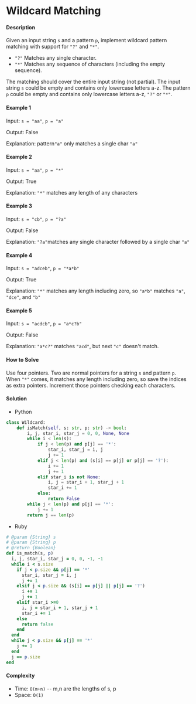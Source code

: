 # Wildcard Matching

#### Description

Given an input string `s` and a pattern `p`, implement wildcard pattern matching with support for `"?"` and `"*"`.

- `"?"` Matches any single character.
- `"*"` Matches any sequence of characters (including the empty sequence).

The matching should cover the entire input string (not partial). The input string `s` could be empty and contains only lowercase letters a-z.
The pattern `p` could be empty and contains only lowercase letters a-z, `"?"` or `"*"`.


#### Example 1
Input: `s = "aa"`, `p = "a"`

Output: False

Explanation: pattern`"a"` only matches a single char `"a"`

#### Example 2
Input: `s = "aa"`, `p = "*"`

Output: True

Explanation: `"*"` matches any length of any characters

#### Example 3
Input: `s = "cb"`, `p = "?a"`

Output: False

Explanation: `"?a"`matches any single character followed by a single char `"a"`

#### Example 4
Input: `s = "adceb"`, `p = "*a*b"`

Output: True

Explanation: `"*"` matches any length including zero, so `"a*b"` matches `"a"`, `"dce"`, and `"b"`

#### Example 5
Input: `s = "acdcb"`, `p = "a*c?b"`

Output: False

Explanation: `"a*c?"` matches `"acd"`, but next `"c"` doesn't match.

#### How to Solve

Use four pointers. Two are normal pointers for a string `s` and pattern `p`.
When `"*"` comes, it matches any length including zero, so save the indices as extra pointers. Increment those pointers checking each characters.

#### Solution
- Python

```python
class Wildcard:
    def isMatch(self, s: str, p: str) -> bool:
        i, j, star_i, star_j = 0, 0, None, None
        while i < len(s):
            if j < len(p) and p[j] == '*':
                star_i, star_j = i, j
                j += 1
            elif j < len(p) and (s[i] == p[j] or p[j] == '?'):
                i += 1
                j += 1
            elif star_i is not None:
                i, j = star_i + 1, star_j + 1
                star_i += 1
            else:
                return False
        while j < len(p) and p[j] == '*':
            j += 1
        return j == len(p)
```

- Ruby

```ruby
# @param {String} s
# @param {String} p
# @return {Boolean}
def is_match(s, p)
  i, j, star_i, star_j = 0, 0, -1, -1
  while i < s.size
    if j < p.size && p[j] == '*'
      star_i, star_j = i, j
      j += 1
    elsif j < p.size && (s[i] == p[j] || p[j] == '?')
      i += 1
      j += 1
    elsif star_i >=0
      i, j = star_i + 1, star_j + 1
      star_i += 1
    else
      return false
    end
  end
  while j < p.size && p[j] == '*'
    j += 1
  end
  j == p.size
end
```

#### Complexity
- Time: `O(m+n)` -- m,n are the lengths of s, p
- Space: `O(1)`
